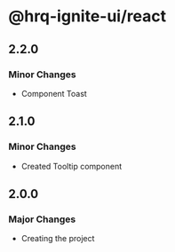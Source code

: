 # @hrq-ignite-ui/react

## 2.2.0

### Minor Changes

- Component Toast

## 2.1.0

### Minor Changes

- Created Tooltip component

## 2.0.0

### Major Changes

- Creating the project
